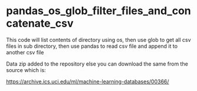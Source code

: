 # pandas_os_glob_filter_files_and_concatenate_csv

This code will list contents of directory using os, 
then use glob to get all csv files in sub directory,
then use pandas to read csv file and append it to another csv file

Data zip added to the repository else you can download the same from the source which is:

https://archive.ics.uci.edu/ml/machine-learning-databases/00366/
